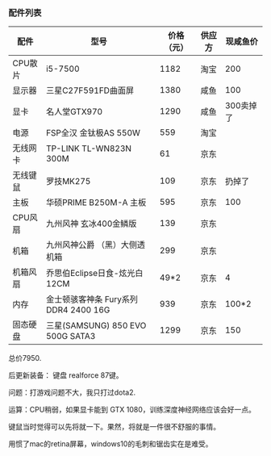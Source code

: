 ### 配件列表

| 配件     | 型号                                  | 价格（元） | 供应方 | 现咸鱼价  |
| -------- | ------------------------------------- | ---------- | ------ | --------- |
| CPU散片  | i5-7500                               | 1182       | 淘宝   | 200       |
| 显示器   | 三星C27F591FD曲面屏                   | 1380       | 咸鱼   | 100       |
| 显卡     | 名人堂GTX970                          | 1290       | 咸鱼   | 300卖掉了 |
| 电源     | FSP全汉 金钛极AS 550W                 | 559        | 淘宝   |           |
| 无线网卡 | TP-LINK TL-WN823N 300M                | 61         | 京东   |           |
| 无线键鼠 | 罗技MK275                             | 109        | 京东   | 扔掉了    |
| 主板     | 华硕PRIME B250M-A 主板                | 595        | 京东   | 100       |
| CPU风扇  | 九州风神 玄冰400金鳞版                | 139        | 京东   |           |
| 机箱     | 九州风神公爵 （黑）大侧透机箱         | 299        | 京东   |           |
| 机箱风扇 | 乔思伯Eclipse日食-炫光白 12CM         | 49*2       | 京东   | 4         |
| 内存     | 金士顿骇客神条 Fury系列 DDR4 2400 16G | 939        | 京东   | 100*2     |
| 固态硬盘 | 三星(SAMSUNG) 850 EVO 500G SATA3      | 1299       | 京东   | 150       |



总价7950.

后更新装备：
键盘 realforce 87键。



问题：打游戏问题不大，我只打过dota2.

运算：CPU稍弱，如果显卡能到 GTX 1080，训练深度神经网络应该会好一点。

键鼠当时觉得可以先将就一下。果然，将就是一件很不舒服的事情。

用惯了mac的retina屏幕，windows10的毛刺和锯齿实在是难受。
